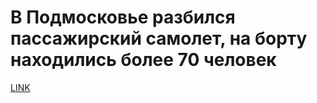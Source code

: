 # В Подмосковье разбился пассажирский самолет, на борту находились более 70 человек



[LINK](https://varlamov.ru/2779727.html)